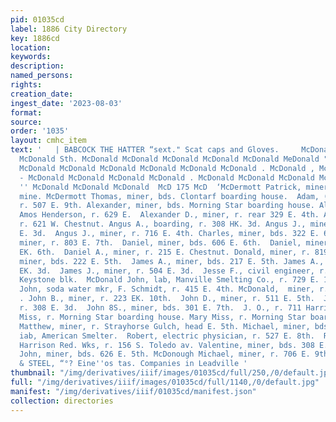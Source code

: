 ```yaml
---
pid: 01035cd
label: 1886 City Directory
key: 1886cd
location: 
keywords: 
description: 
named_persons: 
rights: 
creation_date: 
ingest_date: '2023-08-03'
format: 
source: 
order: '1035'
layout: cmhc_item
text: '   | BABCOCK THE HATTER “sext." Scat caps and Gloves.     McDonald McDonald
  McDonald Sth. McDonald McDonald McDonald McDonald McDonald MeDonald " McDonald McDonald
  McDonald McDonald McDonald McDonald McDonald McDonald . McDonald , McDonald  McDonald
  - McDonald McDonald McDonald McDonald . McDonald McDonald McDonald McDonald McDonald
  '' McDonald McDonald McDonald  McD 175 McD  ‘McDermott Patrick, miner, Morning Star
  mine. McDermott Thomas, miner, bds. Clontarf boarding house.  Adam, (Smith & McDonald,)
  r. 507 E. 9th. Alexander, miner, bds. Morning Star boarding house. Alexander, wagonmkr,
  Amos Henderson, r. 629 E.  Alexander D., miner, r. rear 329 E. 4th. Allen, carpenter,
  r. 621 W. Chestnut. Angus A., boarding, r. 308 HK. 3d. Angus J., miner, bds. 308
  E. 3d.  Angus J., miner, r. 716 E. 4th. Charles, miner, bds. 322 E. 6th.  Daniel,
  miner, r. 803 E. 7th.  Daniel, miner, bds. 606 E. 6th.  Daniel, miner, bds. 405
  EK. 6th.  Daniel A., miner, r. 215 E. Chestnut. Donald, miner, r. 8194 E. 5th.  James,
  miner, bds. 222 E. 5th.  James A., miner, bds. 217 E. 5th. James A., miner, r. 504
  EK. 3d.  James J., miner, r. 504 E. 3d.  Jesse F., civil engineer, r. 10 and 11
  Keystone blk.  McDonald John, lab, Manville Smelting Co., r. 729 E. 13th. McDonald
  John, soda water mkr, F. Schmidt, r. 415 E. 4th. McDonald,  miner, r. 3124 E. 6th.
  . John B., miner, r. 223 EK. 10th.  John D., miner, r. 511 E. 5th.  John R., miner,
  r. 308 E. 3d.  John 8S., miner, bds. 301 E. 7th.  J. O., r. 711 Harrison av.  Maggie
  Miss, r. Morning Star boarding house. Mary Miss, r. Morning Star boarding house.
  Matthew, miner, r. Strayhorse Gulch, head E. 5th. Michael, miner, bds. 804 E. 6th.  M.,
  iab, American Smelter.  Robert, electric physician, r. 527 E. 8th.  Robert, lab,
  Harrison Red. Wks, r. 156 S. Toledo av. Valentine, miner, bds. 308 E. 3d.  McDonough
  John, miner, bds. 626 E. 5th. McDonough Michael, miner, r. 706 E. 9th.          BUCK
  & STEEL, “°? Eine''os tas. Companies in Leadville '
thumbnail: "/img/derivatives/iiif/images/01035cd/full/250,/0/default.jpg"
full: "/img/derivatives/iiif/images/01035cd/full/1140,/0/default.jpg"
manifest: "/img/derivatives/iiif/01035cd/manifest.json"
collection: directories
---
```

